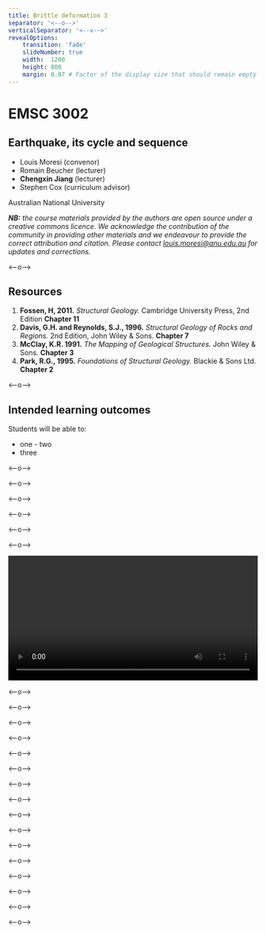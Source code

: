 ```yaml
---
title: Brittle deformation 3
separator: '<--o-->'
verticalSeparator: '<--v-->'
revealOptions:
    transition: 'fade'
    slideNumber: true
    width:  1200
    height: 800
    margin: 0.07 # Factor of the display size that should remain empty around the content (7% typically)
---
```


# EMSC 3002

## Earthquake, its cycle and sequence

  - Louis Moresi (convenor)
  - Romain Beucher (lecturer)
  - **Chengxin Jiang** (lecturer)
  - Stephen Cox (curriculum advisor)

Australian National University

_**NB:** the course materials provided by the authors are open source under a creative commons licence. 
We acknowledge the contribution of the community in providing other materials and we endeavour to 
provide the correct attribution and citation. Please contact louis.moresi@anu.edu.au for updates and 
corrections._

<--o-->

## Resources

1. **Fossen, H, 2011.** *Structural Geology.* Cambridge University Press, 2nd Edition **Chapter 11**
1. **Davis, G.H. and Reynolds, S.J., 1996.** *Structural Geology of Rocks and Regions.* 2nd Edition, John Wiley & Sons. **Chapter 7**
1. **McClay, K.R. 1991.** *The Mapping of Geological Structures.* John Wiley & Sons.  **Chapter 3**
1. **Park, R.G., 1995.** *Foundations of Structural Geology.* Blackie & Sons Ltd. **Chapter 2**

<--o-->

## Intended learning outcomes

Students will be able to:

- one
- two
- three

<--o-->

<!-- .slide: data-background="Figures-Brittle_deformation3/slide1.jpg" -->

<--o-->

<!-- .slide: data-background="Figures-Brittle_deformation3/slide2.jpg" -->

<--o-->

<!-- .slide: data-background="Figures-Brittle_deformation3/slide3.jpg" -->

<--o-->

<!-- .slide: data-background="Figures-Brittle_deformation3/slide4.jpg" -->

<--o-->

<!-- .slide: data-background="Figures-Brittle_deformation3/slide5.jpg" -->

<--o-->

<center>
<video autoplay controls width="100%">
    <source src="movies/GlobalEQCumulative.mp4"
            type="video/mp4">

    Sorry, your browser doesn't support embedded videos.
</video>
</center>
</div>

<--o-->

<!-- .slide: data-background="Figures-Brittle_deformation3/slide6.jpg" -->

<--o-->

<!-- .slide: data-background="Figures-Brittle_deformation3/slide7.jpg" -->

<--o-->

<!-- .slide: data-background="Figures-Brittle_deformation3/slide8.jpg" -->

<--o-->

<!-- .slide: data-background="Figures-Brittle_deformation3/slide9.jpg" -->

<--o-->

<!-- .slide: data-background="Figures-Brittle_deformation3/slide10.jpg" -->

<--o-->

<!-- .slide: data-background="Figures-Brittle_deformation3/slide11.jpg" -->

<--o-->

<!-- .slide: data-background="Figures-Brittle_deformation3/slide12.jpg" -->

<--o-->

<!-- .slide: data-background="Figures-Brittle_deformation3/slide13.jpg" -->

<--o-->

<!-- .slide: data-background="Figures-Brittle_deformation3/slide14.jpg" -->

<--o-->

<!-- .slide: data-background="Figures-Brittle_deformation3/slide15.jpg" -->

<--o-->

<!-- .slide: data-background="Figures-Brittle_deformation3/slide16.jpg" -->

<--o-->

<!-- .slide: data-background="Figures-Brittle_deformation3/slide17.jpg" -->

<--o-->

<!-- .slide: data-background="Figures-Brittle_deformation3/slide18.jpg" -->

<--o-->

<!-- .slide: data-background="Figures-Brittle_deformation3/slide19.jpg" -->

<--o-->

<!-- .slide: data-background="Figures-Brittle_deformation3/slide20.jpg" -->

<--o-->

<!-- .slide: data-background="Figures-Brittle_deformation3/slide21.jpg" -->
